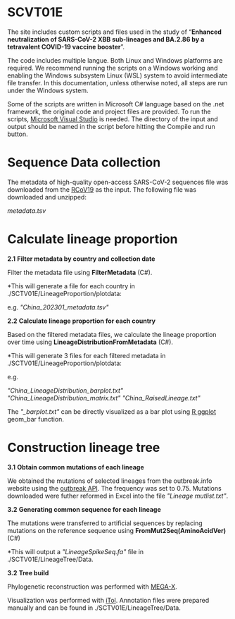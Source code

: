 # SCVT01E

The site includes custom scripts and files used in the study of “**Enhanced neutralization of SARS-CoV-2 XBB sub-lineages and BA.2.86 by a tetravalent COVID-19 vaccine booster**”.

The code includes multiple langue. Both Linux and Windows platforms are required. We recommend running the scripts on a Windows working and enabling the Windows subsystem Linux (WSL) system to avoid intermediate file transfer. In this documentation, unless otherwise noted, all steps are run under the Windows system.

Some of the scripts are written in Microsoft C# language based on the .net framework, the original code and project files are provided. To run the scripts, [Microsoft Visual Studio](https://visualstudio.microsoft.com/) is needed. The directory of the input and output should be named in the script before hitting the Compile and run button.

# Sequence Data collection

The metadata of high-quality open-access SARS-CoV-2 sequences file was downloaded from the [RCoV19](https://ngdc.cncb.ac.cn/ncov/release_genome?lang=en) as the input. The following file was downloaded and unzipped:

_metadata.tsv_

# Calculate lineage proportion

**2.1** **Filter metadata by country and collection date**

Filter the metadata file using **FilterMetadata** (C#).

*This will generate a file for each country in ./SCTV01E/LineageProportion/plotdata:

e.g. *"China_202301_metadata.tsv"*

**2.2** **Calculate lineage proportion for each country**

Based on the filtered metadata files, we calculate the lineage proportion over time using **LineageDistributionFromMetadata** (C#).

*This will generate 3 files for each filtered metadata in ./SCTV01E/LineageProportion/plotdata:

e.g.

*"China_LineageDistribution_barplot.txt"*
*"China_LineageDistribution_matrix.txt"*
*"China_RaisedLineage.txt"*

The *"_barplot.txt"* can be directly visualized as a bar plot using [R ggplot](https://r-charts.com/ggplot2/) geom_bar function.

# Construction lineage tree

**3.1** **Obtain common mutations of each lineage**

We obtained the mutations of selected lineages from the outbreak.info website using the [outbreak API](https://outbreak-info.github.io/R-outbreak-info/). The frequency was set to 0.75. Mutations downloaded were futher reformed in Excel into the file *"Lineage mutlist.txt"*.

**3.2** **Generating common sequence for each lineage**

The mutations were transferred to artificial sequences by replacing mutations on the reference sequence using **FromMut2Seq(AminoAcidVer)** (C#)

*This will output a *"LineageSpikeSeq.fa"* file in ./SCTV01E/LineageTree/Data.

**3.2** **Tree build**

Phylogenetic reconstruction was performed with [MEGA-X](https://www.megasoftware.net/dload_win_gui). 

Visualization was performed with [iTol](https://itol.embl.de/). 
Annotation files were prepared manually and can be found in  ./SCTV01E/LineageTree/Data.